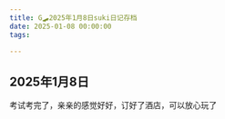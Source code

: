 ```yaml
---
title: G🛹2025年1月8日suki日记存档
date: 2025-01-08 00:00:00
tags:

---
```


## 2025年1月8日

考试考完了，亲亲的感觉好好，订好了酒店，可以放心玩了
